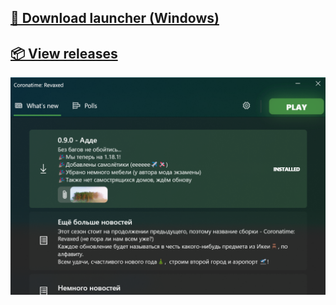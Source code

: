 ## [**🚀 Download launcher (Windows)**](https://github.com/Oqtavios/coronatime_revaxed/releases/download/launcher_build1/launcher.exe)
## [**📦 View releases**](https://github.com/Oqtavios/coronatime_revaxed/releases)

![Coronatime Revaxed launcher screenshot](/screenshot.png "Launcher screenshot")